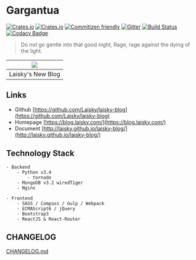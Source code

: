 Gargantua
===

[![Crates.io](https://img.shields.io/crates/l/rustc-serialize.svg)]()
[![Crates.io](https://img.shields.io/badge/version-v2.4.7-blue.svg)]()
[![Commitizen friendly](https://img.shields.io/badge/commitizen-friendly-brightgreen.svg)](http://commitizen.github.io/cz-cli/)
[![Gitter](https://badges.gitter.im/Laisky/laisky-blog.svg)](https://gitter.im/Laisky/laisky-blog?utm_source=badge&utm_medium=badge&utm_campaign=pr-badge)
[![Build Status](https://travis-ci.org/Laisky/laisky-blog.svg?branch=master)](https://travis-ci.org/Laisky/laisky-blog)
[![Codacy Badge](https://api.codacy.com/project/badge/Grade/b9f5b06d4c7445949d51de7ae15f97a4)](https://www.codacy.com/app/ppcelery/laisky-blog?utm_source=github.com&amp;utm_medium=referral&amp;utm_content=Laisky/laisky-blog&amp;utm_campaign=Badge_Grade)

> Do not go gentle into that good night, Rage, rage against the dying of the light.

| ![](http://7xjvpy.dl1.z0.glb.clouddn.com/gargantua.jpg) |
|:--:|
| Laisky's New Blog |


## Links

  - Github [https://github.com/Laisky/laisky-blog](https://github.com/Laisky/laisky-blog)
  - Homepage [https://blog.laisky.com/](https://blog.laisky.com/)
  - Document [http://laisky.github.io/laisky-blog/](http://laisky.github.io/laisky-blog/)


## Technology Stack

    - Backend
        - Python v3.4
            - tornado
        - MongoDB v3.2 wiredTiger
        - Nginx

    - Frontend
        - SASS / Compass / Gulp / Webpack
        - ECMAScript6 / jQuery
        - Bootstrap3
        - ReactJS & React-Router


## CHANGELOG

[CHANGELOG.md](http://laisky.github.io/laisky-blog/CHANGELOG/)

